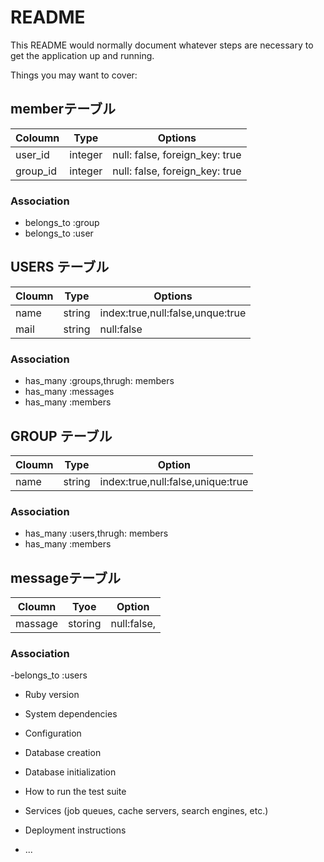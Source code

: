 # README

This README would normally document whatever steps are necessary to get the
application up and running.

Things you may want to cover:

## memberテーブル

|Coloumn|Type|Options|
|-------|----|-------|
|user_id|integer|null: false, foreign_key: true|
|group_id|integer|null: false, foreign_key: true|

### Association
- belongs_to :group
- belongs_to :user

## USERS テーブル

|Cloumn|Type|Options|
|------|----|-------|
|name|string|index:true,null:false,unque:true|
|mail|string|null:false|

### Association
- has_many :groups,thrugh: members
- has_many :messages
- has_many :members

## GROUP テーブル
|Cloumn|Type|Option|
|------|----|------|
|name|string|index:true,null:false,unique:true|

### Association
- has_many :users,thrugh: members
- has_many :members

## messageテーブル
|Cloumn|Tyoe|Option|
|------|----|------|
|massage|storing|null:false,|

### Association
-belongs_to :users




* Ruby version

* System dependencies

* Configuration

* Database creation

* Database initialization

* How to run the test suite

* Services (job queues, cache servers, search engines, etc.)

* Deployment instructions

* ...
